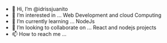 - 👋 Hi, I’m @idrissjuanito
- 👀 I’m interested in ... Web Development and cloud Computing
- 🌱 I’m currently learning ... NodeJs
- 💞️ I’m looking to collaborate on ... React and nodejs projects
- 📫 How to reach me ...

<!---
idrissjuanito/idrissjuanito is a ✨ special ✨ repository because its `README.md` (this file) appears on your GitHub profile.
You can click the Preview link to take a look at your changes.
--->

